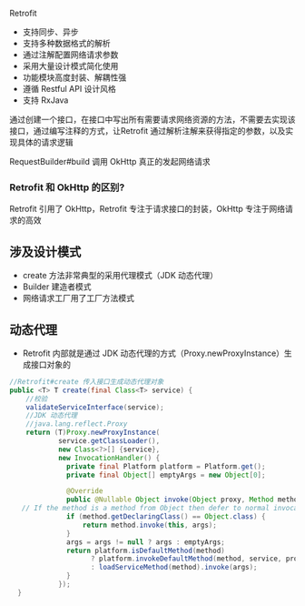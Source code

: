 Retrofit

- 支持同步、异步
- 支持多种数据格式的解析
- 通过注解配置网络请求参数
- 采用大量设计模式简化使用
- 功能模块高度封装、解耦性强
- 遵循 Restful API 设计风格
- 支持 RxJava

通过创建一个接口，在接口中写出所有需要请求网络资源的方法，不需要去实现该接口，通过编写注释的方式，让Retrofit 通过解析注解来获得指定的参数，以及实现具体的请求逻辑







RequestBuilder#build 调用 OkHttp 真正的发起网络请求



### Retrofit 和 OkHttp 的区别?

Retrofit 引用了 OkHttp，Retrofit 专注于请求接口的封装，OkHttp 专注于网络请求的高效


## 涉及设计模式
- create 方法非常典型的采用代理模式（JDK 动态代理）
- Builder 建造者模式
- 网络请求工厂用了工厂方法模式

## 动态代理
- Retrofit 内部就是通过 JDK 动态代理的方式（Proxy.newProxyInstance）生成接口对象的
```java
//Retrofit#create 传入接口生成动态代理对象
public <T> T create(final Class<T> service) {
    //校验
    validateServiceInterface(service);
    //JDK 动态代理
    //java.lang.reflect.Proxy
    return (T)Proxy.newProxyInstance(
            service.getClassLoader(),
            new Class<?>[] {service},
            new InvocationHandler() {
              private final Platform platform = Platform.get();
              private final Object[] emptyArgs = new Object[0];

              @Override
              public @Nullable Object invoke(Object proxy, Method method, @Nullable Object[] args) throws Throwable {
   // If the method is a method from Object then defer to normal invocation.
              if (method.getDeclaringClass() == Object.class) {
                  return method.invoke(this, args);
              }
              args = args != null ? args : emptyArgs;
              return platform.isDefaultMethod(method)
                    ? platform.invokeDefaultMethod(method, service, proxy, args)
                    : loadServiceMethod(method).invoke(args);
              }
            });
  }
```
